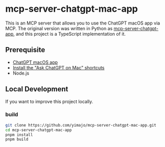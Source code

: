 # mcp-server-chatgpt-mac-app

This is an MCP server that allows you to use the ChatGPT macOS app via MCP.
The original version was written in Python as [mcp-server-chatgpt-app](https://github.com/cdpath/mcp-server-chatgpt-app),
and this project is a TypeScript implementation of it.

## Prerequisite

- [ChatGPT macOS app](https://openai.com/chatgpt/download/)
- [Install the "Ask ChatGPT on Mac" shortcuts](https://www.icloud.com/shortcuts/f8f249e8fce7450291f385874c64c6eb)
- Node.js

## Local Development

If you want to improve this project locally.

### build

```bash
git clone https://github.com/yimajo/mcp-server-chatgpt-mac-app.git
cd mcp-server-chatgpt-mac-app
pnpm install
pnpm build
```
